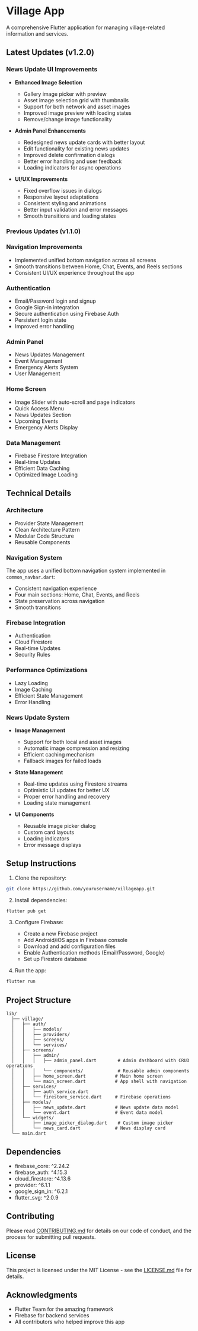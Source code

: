 # Village App

A comprehensive Flutter application for managing village-related information and services.

## Latest Updates (v1.2.0)

### News Update UI Improvements
- **Enhanced Image Selection**
  - Gallery image picker with preview
  - Asset image selection grid with thumbnails
  - Support for both network and asset images
  - Improved image preview with loading states
  - Remove/change image functionality

- **Admin Panel Enhancements**
  - Redesigned news update cards with better layout
  - Edit functionality for existing news updates
  - Improved delete confirmation dialogs
  - Better error handling and user feedback
  - Loading indicators for async operations

- **UI/UX Improvements**
  - Fixed overflow issues in dialogs
  - Responsive layout adaptations
  - Consistent styling and animations
  - Better input validation and error messages
  - Smooth transitions and loading states

### Previous Updates (v1.1.0)

### Navigation Improvements
- Implemented unified bottom navigation across all screens
- Smooth transitions between Home, Chat, Events, and Reels sections
- Consistent UI/UX experience throughout the app

### Authentication
- Email/Password login and signup
- Google Sign-in integration
- Secure authentication using Firebase Auth
- Persistent login state
- Improved error handling

### Admin Panel
- News Updates Management
- Event Management
- Emergency Alerts System
- User Management

### Home Screen
- Image Slider with auto-scroll and page indicators
- Quick Access Menu
- News Updates Section
- Upcoming Events
- Emergency Alerts Display

### Data Management
- Firebase Firestore Integration
- Real-time Updates
- Efficient Data Caching
- Optimized Image Loading

## Technical Details

### Architecture
- Provider State Management
- Clean Architecture Pattern
- Modular Code Structure
- Reusable Components

### Navigation System
The app uses a unified bottom navigation system implemented in `common_navbar.dart`:
- Consistent navigation experience
- Four main sections: Home, Chat, Events, and Reels
- State preservation across navigation
- Smooth transitions

### Firebase Integration
- Authentication
- Cloud Firestore
- Real-time Updates
- Security Rules

### Performance Optimizations
- Lazy Loading
- Image Caching
- Efficient State Management
- Error Handling

### News Update System
- **Image Management**
  - Support for both local and asset images
  - Automatic image compression and resizing
  - Efficient caching mechanism
  - Fallback images for failed loads

- **State Management**
  - Real-time updates using Firestore streams
  - Optimistic UI updates for better UX
  - Proper error handling and recovery
  - Loading state management

- **UI Components**
  - Reusable image picker dialog
  - Custom card layouts
  - Loading indicators
  - Error message displays

## Setup Instructions

1. Clone the repository:
```bash
git clone https://github.com/yourusername/villageapp.git
```

2. Install dependencies:
```bash
flutter pub get
```

3. Configure Firebase:
   - Create a new Firebase project
   - Add Android/iOS apps in Firebase console
   - Download and add configuration files
   - Enable Authentication methods (Email/Password, Google)
   - Set up Firestore database

4. Run the app:
```bash
flutter run
```

## Project Structure

```
lib/
  ├── village/
  │   ├── auth/
  │   │   ├── models/
  │   │   ├── providers/
  │   │   ├── screens/
  │   │   └── services/
  │   ├── screens/
  │   │   ├── admin/
  │   │   │   ├── admin_panel.dart        # Admin dashboard with CRUD operations
  │   │   │   └── components/             # Reusable admin components
  │   │   ├── home_screen.dart           # Main home screen
  │   │   └── main_screen.dart           # App shell with navigation
  │   ├── services/
  │   │   ├── auth_service.dart
  │   │   └── firestore_service.dart     # Firebase operations
  │   ├── models/
  │   │   ├── news_update.dart           # News update data model
  │   │   └── event.dart                 # Event data model
  │   └── widgets/
  │       ├── image_picker_dialog.dart    # Custom image picker
  │       └── news_card.dart             # News display card
  └── main.dart
```

## Dependencies

- firebase_core: ^2.24.2
- firebase_auth: ^4.15.3
- cloud_firestore: ^4.13.6
- provider: ^6.1.1
- google_sign_in: ^6.2.1
- flutter_svg: ^2.0.9

## Contributing

Please read [CONTRIBUTING.md](CONTRIBUTING.md) for details on our code of conduct, and the process for submitting pull requests.

## License

This project is licensed under the MIT License - see the [LICENSE.md](LICENSE.md) file for details.

## Acknowledgments

* Flutter Team for the amazing framework
* Firebase for backend services
* All contributors who helped improve this app
